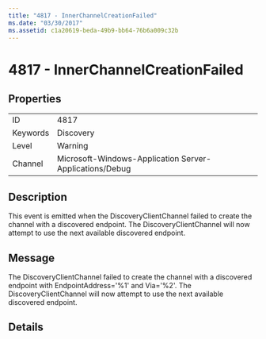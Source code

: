```yaml
---
title: "4817 - InnerChannelCreationFailed"
ms.date: "03/30/2017"
ms.assetid: c1a20619-beda-49b9-bb64-76b6a009c32b
---
```

# 4817 - InnerChannelCreationFailed
## Properties  


|||  
|-|-|  
|ID|4817|  
|Keywords|Discovery|  
|Level|Warning|  
|Channel|Microsoft-Windows-Application Server-Applications/Debug|  

## Description  
 This event is emitted when the DiscoveryClientChannel failed to create the channel with a discovered endpoint. The DiscoveryClientChannel will now attempt to use the next available discovered endpoint.  

## Message  
 The DiscoveryClientChannel failed to create the channel with a discovered endpoint with EndpointAddress='%1' and Via='%2'. The DiscoveryClientChannel will now attempt to use the next available discovered endpoint.  

## Details
